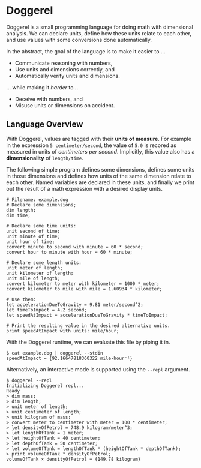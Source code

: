 # Doggerel

Doggerel is a small programming language for doing math with dimensional
analysis. We can declare units, define how these units relate to each other, and
use values with some conversions done automatically.

In the abstract, the goal of the language is to make it easier to ...

- Communicate reasoning with numbers,
- Use units and dimensions correctly, and
- Automatically verify units and dimensions.

... while making it *harder* to ..

- Deceive with numbers, and
- Misuse units or dimensions on accident.


## Language Overview

With Doggerel, values are tagged with their **units of measure**. For
example in the expression `5 centimeter/second`, the value of `5.0`
is recored as measured in units of *centimeters per second*. Implicitly, this
value also has a **dimensionality** of `length/time`.

The following simple program defines some dimensions, defines some units in
those dimensions and defines how units of the same dimension relate to each
other. Named variables are declared in these units, and finally we print out the
result of a math expression with a desired display units.

```
# Filename: example.dog
# Declare some dimensions;
dim length;
dim time;

# Declare some time units:
unit second of time;
unit minute of time;
unit hour of time;
convert minute to second with minute = 60 * second;
convert hour to minute with hour = 60 * minute;

# Declare some length units:
unit meter of length;
unit kilometer of length;
unit mile of length;
convert kilometer to meter with kilometer = 1000 * meter;
convert kilometer to mile with mile = 1.60934 * kilometer;

# Use them:
let accelerationDueToGravity = 9.81 meter/second^2;
let timeToImpact = 4.2 second;
let speedAtImpact = accelerationDueToGravity * timeToImpact;

# Print the resulting value in the desired alternative units.
print speedAtImpact with units: mile/hour;
```

With the Doggerel runtime, we can evaluate this file by piping it in.

```
$ cat example.dog | doggerel --stdin
speedAtImpact = {92.16647818360322 mile·hour⁻¹}
```

Alternatively, an interactive mode is supported using the `--repl` argument.

```
$ doggerel --repl
Initializing Doggerel repl...
Ready
> dim mass;
> dim length;
> unit meter of length;
> unit centimeter of length;
> unit kilogram of mass;
> convert meter to centimeter with meter = 100 * centimeter;
> let densityOfPetrol = 748.9 kilogram/meter^3;
> let lengthOfTank = 1 meter;
> let heightOfTank = 40 centimeter;
> let depthOfTank = 50 centimeter;
> let volumeOfTank = lengthOfTank * (heightOfTank * depthOfTank);
> print volumeOfTank * densityOfPetrol;
volumeOfTank × densityOfPetrol = {149.78 kilogram}
```
